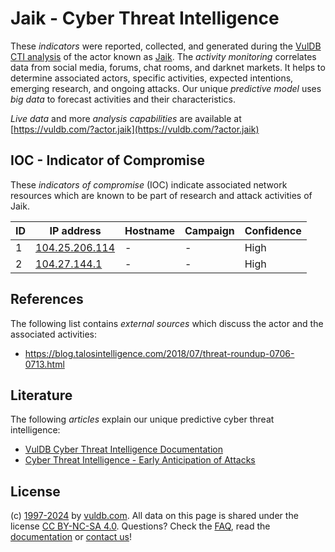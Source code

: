 # Jaik - Cyber Threat Intelligence

These _indicators_ were reported, collected, and generated during the [VulDB CTI analysis](https://vuldb.com/?kb.cti) of the actor known as [Jaik](https://vuldb.com/?actor.jaik). The _activity monitoring_ correlates data from social media, forums, chat rooms, and darknet markets. It helps to determine associated actors, specific activities, expected intentions, emerging research, and ongoing attacks. Our unique _predictive model_ uses _big data_ to forecast activities and their characteristics.

_Live data_ and more _analysis capabilities_ are available at [https://vuldb.com/?actor.jaik](https://vuldb.com/?actor.jaik)

## IOC - Indicator of Compromise

These _indicators of compromise_ (IOC) indicate associated network resources which are known to be part of research and attack activities of Jaik.

ID | IP address | Hostname | Campaign | Confidence
-- | ---------- | -------- | -------- | ----------
1 | [104.25.206.114](https://vuldb.com/?ip.104.25.206.114) | - | - | High
2 | [104.27.144.1](https://vuldb.com/?ip.104.27.144.1) | - | - | High

## References

The following list contains _external sources_ which discuss the actor and the associated activities:

* https://blog.talosintelligence.com/2018/07/threat-roundup-0706-0713.html

## Literature

The following _articles_ explain our unique predictive cyber threat intelligence:

* [VulDB Cyber Threat Intelligence Documentation](https://vuldb.com/?kb.cti)
* [Cyber Threat Intelligence - Early Anticipation of Attacks](https://www.scip.ch/en/?labs.20201022)

## License

(c) [1997-2024](https://vuldb.com/?kb.changelog) by [vuldb.com](https://vuldb.com/?kb.about). All data on this page is shared under the license [CC BY-NC-SA 4.0](https://creativecommons.org/licenses/by-nc-sa/4.0/). Questions? Check the [FAQ](https://vuldb.com/?kb.faq), read the [documentation](https://vuldb.com/?kb) or [contact us](https://vuldb.com/?contact)!
